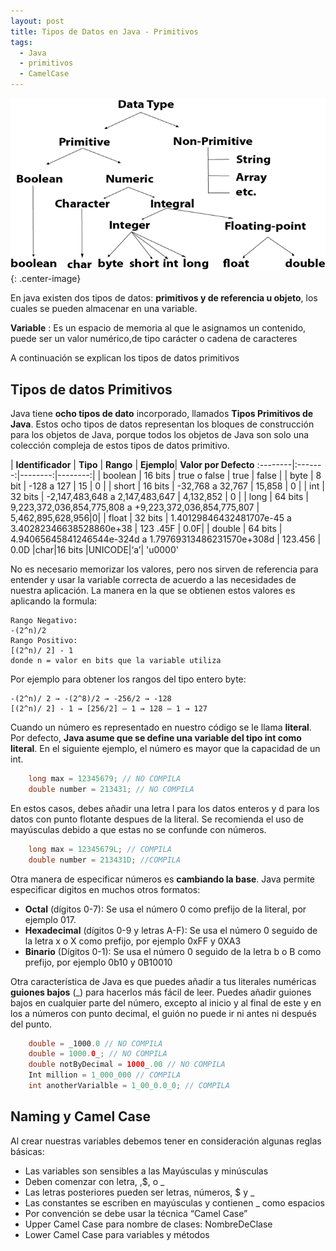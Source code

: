 ```yaml
---
layout: post
title: Tipos de Datos en Java - Primitivos
tags:
  - Java
  - primitivos
  - CamelCase
---
```


![Data types](/images/java-data-types.png "Data types"){: .center-image}




En java existen dos tipos de datos: **primitivos y de referencia u objeto**, los cuales se pueden almacenar en una variable.

**Variable**
: Es un espacio de memoria al que le asignamos un contenido, puede ser un valor numérico,de tipo carácter o cadena de caracteres

A continuación se explican los tipos de datos primitivos

## Tipos de datos Primitivos

Java tiene **ocho tipos de dato** incorporado, llamados **Tipos Primitivos de Java**. Estos ocho tipos de datos representan los bloques de construcción para los objetos de Java, porque todos los objetos de Java son solo una colección compleja de estos tipos de datos primitivo.

| **Identificador** | **Tipo** | **Rango** | **Ejemplo**| **Valor por Defecto**
:--------|:-------:|--------:|--------:|
| boolean   | 16 bits | true o false  |  true   | false | 
| byte   |   8 bit  | -128 a 127   |   15  | 0 | 
| short  |  16 bits  |  -32,768 a 32,767   |  15,858   | 0 |
| int   |  32 bits  | -2,147,483,648 a 2,147,483,647   |  4,132,852   | 0 |
| long   |  64 bits  |  9,223,372,036,854,775,808 a +9,223,372,036,854,775,807  |   5,462,895,628,956|0|
| float   | 32 bits  |  1.40129846432481707e-45 a 3.40282346638528860e+38 | 123 .45F   | 0.0F|
| double   |  64 bits  |  4.94065645841246544e-324d a 1.79769313486231570e+308d  |  123.456   | 0.0D
|char|16 bits |UNICODE|‘a’| 'u0000'

No es necesario memorizar los valores, pero nos sirven de referencia para entender y usar la variable correcta de acuerdo a las necesidades de nuestra aplicación. La manera en la que se obtienen estos valores es aplicando la formula:
    
    Rango Negativo:
    -(2^n)/2
    Rango Positivo:
    [(2^n)/ 2] - 1  
    donde n = valor en bits que la variable utiliza

Por ejemplo para obtener los rangos del tipo entero byte: 

    -(2^n)/ 2 → -(2^8)/2 → -256/2 → -128
	[(2^n)/ 2] - 1 → [256/2] – 1 → 128 – 1 → 127

Cuando  un número es representado en nuestro código se le llama **literal**. Por defecto, **Java asume que se define una variable del tipo int como literal**. En el siguiente ejemplo, el número es mayor que  la capacidad de un int.

```java
    long max = 12345679; // NO COMPILA
    double number = 213431; // NO COMPILA
```
En estos casos, debes añadir una letra l para los datos enteros y d para los datos con punto flotante despues de la literal. Se recomienda el uso de mayúsculas debido a que estas no se confunde con números.

```java
    long max = 12345679L; // COMPILA
    double number = 213431D; //COMPILA
```

Otra manera de especificar números es **cambiando la base**. Java permite especificar digitos en muchos otros formatos:


* **Octal** (dígitos 0-7): Se usa el número 0 como prefijo de la literal, por ejemplo 017.
* **Hexadecimal** (dígitos 0-9 y letras A-F): Se usa el número 0 seguido de la letra x o X como prefijo, por ejemplo 0xFF y 0XA3
* **Binario** (Dígitos 0-1): Se usa el número 0 seguido de la letra b o B como prefijo, por ejemplo 0b10 y 0B10010

Otra característica de Java es que puedes añadir a tus literales numéricas **guiones bajos** (_) para hacerlos más fácil de leer. Puedes añadir guiones bajos en cualquier parte del número, excepto al inicio y al final de este y en los a números con punto decimal, el guión no puede ir ni antes ni después del punto.

```java
    double = _1000.0 // NO COMPILA
	double = 1000.0_; // NO COMPILA
	double notByDecimal = 1000_.00 // NO COMPILA
	Int million = 1_000_000 // COMPILA
	int anotherVarialble = 1_00_0.0_0; // COMPILA

```

## Naming y Camel Case

Al crear nuestras variables debemos tener en consideración algunas reglas básicas:

* Las variables son sensibles a las Mayúsculas y minúsculas
* Deben comenzar con letra, ,$, o _
* Las letras posteriores pueden ser letras, números, $ y _
* Las constantes se escriben en mayúsculas y contienen _ como espacios
* Por convención se debe usar la técnica “Camel Case”
* Upper Camel Case para nombre de clases: NombreDeClase
* Lower Camel Case para variables y métodos








